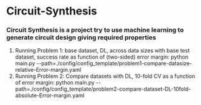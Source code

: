 # Circuit-Synthesis



### Circuit Synthesis is a project try to use machine learning to generate circuit design giving required properties


1. Running Problem 1: base dataset, DL, across data sizes with base test dataset, success rate as function of (two-sided) error margin:  python main.py --path=./config/config_template/problem1-compare-datasize-relative-Error-margin.yaml
2. Running Problem 2: Compare datasets with DL, 10-fold CV as a function of error margin:  python main.py --path=./config/config_template/problem2-compare-dataset-DL-10fold-absolute-Error-margin.yaml 